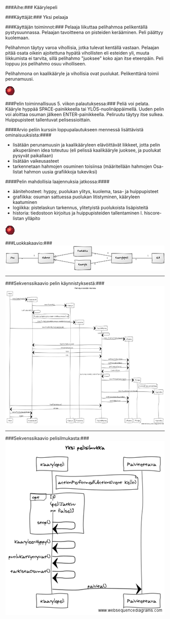 
###Aihe:###
Käärylepeli


###Käyttäjät:###
Yksi pelaaja


###Käyttäjän toiminnot:###
Pelaaja liikuttaa pelihahmoa pelikentällä pystysuunnassa. Pelaajan tavoitteena on pisteiden kerääminen. Peli päättyy kuolemaan.

Pelihahmon täytyy varoa vihollisia, jotka tulevat kentällä vastaan. Pelaajan pitää osata oikein ajoitettuna hypätä vihollisten eli esteiden yli, muuta liikkumista ei tarvita, sillä pelihahmo "juoksee" koko ajan itse eteenpäin. Peli loppuu jos pelihahmo osuu viholliseen.

Pelihahmona on kaalikääryle ja vihollisia ovat puolukat. Pelikenttänä toimii perunamuusi.


![Puolukka](https://github.com/nullkaaryle/kaarylepeli/blob/master/kaarylepeli/src/main/resources/kaarylepelikuvat/puolukka.png)


###Pelin toiminnallisuus 5. viikon palautuksessa:###
Peliä voi pelata. Kääryle hyppää SPACE-painikkeella tai YLÖS-nuolinäppäimellä. Uuden pelin voi aloittaa osuman jälkeen ENTER-painikkeella. Peliruutu täytyy itse sulkea. Huippupisteet tallentuvat pelisessioittain.

####Arvio peliin kurssin loppupalautukseen mennessä lisättävistä ominaisuuksista:####
* lisätään perunamuusin ja kaalikääryleen elävöittävät liikkeet, jotta pelin alkuperäinen idea toteutuu (eli pelissä kaalikääryle juoksee, ja puolukat pysyvät paikallaan)
* lisätään vaikeusasteet
* tarkennetaan hahmojen osuminen toisiinsa (määritellään hahmojen Osa-listat hahmon uusia grafiikkoja tukeviksi)

####Pelin mahdollisia laajennuksia jatkossa:####
* äänitehosteet: hyppy, puolukan ylitys, kuolema, tasa- ja huippupisteet
* grafiikka: osuman sattuessa puolukan litistyminen, kääryleen kaatuminen
* logiikka: pistelaskun tarkennus, ylitetyistä puolukoista lisäpisteitä
* historia: tiedostoon kirjoitus ja huippupisteiden tallentaminen l. hiscore-listan ylläpito



![Puolukka](https://github.com/nullkaaryle/kaarylepeli/blob/master/kaarylepeli/src/main/resources/kaarylepelikuvat/puolukka.png)


###Luokkakaavio:###
![Luokkakaavio](https://github.com/nullkaaryle/kaarylepeli/blob/master/dokumentaatio/kaaviot/luokkakaavio_vaaka.png)

* * *

###Sekvenssikaavio pelin käynnistyksestä:###
![Sekvenssikaavio1](https://github.com/nullkaaryle/kaarylepeli/blob/master/dokumentaatio/kaaviot/sekvenssikaavio_pelinKaynnistys.png)

* * *

###Sekvenssikaavio pelisilmukasta:###
![Sekvenssikaavio2](https://github.com/nullkaaryle/kaarylepeli/blob/master/dokumentaatio/kaaviot/sekvenssikaavio_yksiPelisilmukka.png)


